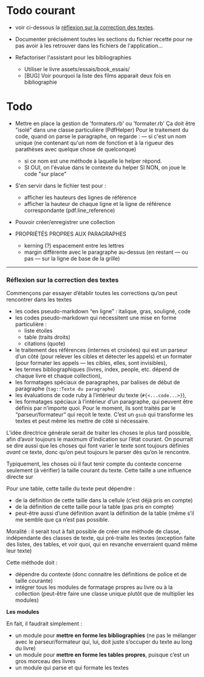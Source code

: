 # Todo courant

* voir ci-dessous la [réflexion sur la correction des textes](#correction-textes).

* Documenter précisément toutes les sections du fichier recette pour ne pas avoir à les retrouver dans les fichiers de l'application…

* Refactoriser l'assistant pour les bibliographies
  - Utiliser le livre assets/essais/book_essais/
  * [BUG] Voir pourquoi la liste des films apparait deux fois en bibliographie

# Todo

* Mettre en place la gestion de 'formaters.rb' ou 'formater.rb'
  Ça doit être "isolé" dans une classe particulière (PdfHelper)
  Pour le traitement du code, quand on parse le paragraphe, on regarde :
    — si c'est un nom unique (ne contenant qu'un nom de fonction et à la rigueur des parathèses avec quelque chose de quelconque)
    - si ce nom est une méthode à laquelle le helper répond.
    - SI OUI, on l'évalue dans le contexte du helper
      SI NON, on joue le code "sur place"
* S'en servir dans le fichier test pour :
  - afficher les hauteurs des lignes de référence
  - afficher la hauteur de chaque ligne et la ligne de référence correspondante (pdf.line_reference)


* Pouvoir créer/enregistrer une collection
* PROPRIÉTÉS PROPRES AUX PARAGRAPHES
  - kerning (?) espacement entre les lettres
  - margin différente avec le paragraphe au-dessus (en restant — ou pas — sur la ligne de base de la grille)

---

<a name="correction-textes"></a>

### Réflexion sur la correction des textes

Commençons par essayer d’établir toutes les corrections qu’on peut rencontrer dans les textes

* les codes pseudo-markdown “en ligne” : italique, gras, souligné, code
* les codes pseudo-markdown qui nécessitent une mise en forme particulière :
  * liste étoiles
  * table (traits droits)
  * citations (quote)
* le traitement des références (internes et croisées) qui est un parseur d’un côté (pour relever les cibles et détecter les appels) et un formater (pour formater les appels — les cibles, elles, sont invisibles),
* les termes bibliographiques (livres, index, people, etc. dépend de chaque livre et chaque collection),
* les formatages spéciaux de paragraphes, par balises de début de paragraphe (`tag::Texte du paragraphe`)
* les évaluations de code ruby à l’intérieur du texte (`#{<...code...>}`),
* les formatages spéciaux à l’intérieur d’un paragraphe, qui peuvent être définis par n’importe quoi. Pour le moment, ils sont traités par le “parseur/formateur” qui reçoit le texte. C’est un `gsub` qui transforme les textes et peut même les mettre de côté si nécessaire.

L’idée directrice générale serait de traiter les choses le plus tard possible, afin d’avoir toujours le maximum d’indication sur l’état courant. On pourrait se dire aussi que les choses qui font varier le texte sont toujours définies *avant* ce texte, donc qu’on peut toujours le parser dès qu’on le rencontre.

Typiquement, les choses où il faut tenir compte du contexte concerne seulement (à vérifier) la taille courant du texte. Cette taille a une influence directe sur 

Pour une table, cette taille du texte peut dépendre : 

* de la définition de cette taille dans la cellule (c’est déjà pris en compte)
* de la définition de cette taille pour la table (pas pris en compte)
* peut-être aussi d’une définition avant la définition de la table (même s’il me semble que ça n’est pas possible.

Moralité : il serait tout à fait possible de créer une méthode de classe, indépendante des classes de texte, qui pré-traite les textes (exception faite des listes, des tables, et voir quoi, qui en revanche enverraient quand même leur texte)

Cette méthode doit :

* dépendre du contexte (donc connaitre les définitions de police et de taille courante)
* intégrer tous les modules de formatage propres au livre ou à la collection (peut-être faire une classe unique plutôt que de multiplier les modules)

**Les modules**

En fait, il faudrait simplement :

* un module pour **mettre en forme les bibliographies** (ne pas le mélanger avec le parseur/formateur qui, lui, doit juste s’occuper du texte au long du livre)
* un module pour **mettre en forme les tables propres**, puisque c’est un gros morceau des livres
* un module qui parse et qui formate les textes
